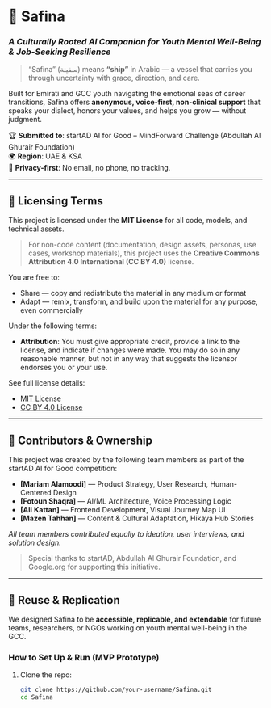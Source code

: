 # 🌸 Safina  
### *A Culturally Rooted AI Companion for Youth Mental Well-Being & Job-Seeking Resilience*

> “Safina” (سفينة) means **“ship”** in Arabic — a vessel that carries you through uncertainty with grace, direction, and care.

Built for Emirati and GCC youth navigating the emotional seas of career transitions, Safina offers **anonymous, voice-first, non-clinical support** that speaks your dialect, honors your values, and helps you grow — without judgment.

🏆 **Submitted to**: startAD AI for Good – MindForward Challenge (Abdullah Al Ghurair Foundation)  
🌍 **Region**: UAE & KSA  
🔐 **Privacy-first**: No email, no phone, no tracking.

---

## 📜 Licensing Terms

This project is licensed under the **MIT License** for all code, models, and technical assets.

> For non-code content (documentation, design assets, personas, use cases, workshop materials), this project uses the **Creative Commons Attribution 4.0 International (CC BY 4.0)** license.

You are free to:
- Share — copy and redistribute the material in any medium or format
- Adapt — remix, transform, and build upon the material for any purpose, even commercially

Under the following terms:
- **Attribution**: You must give appropriate credit, provide a link to the license, and indicate if changes were made. You may do so in any reasonable manner, but not in any way that suggests the licensor endorses you or your use.

See full license details:
- [MIT License](https://choosealicense.com/licenses/mit/)
- [CC BY 4.0 License](https://creativecommons.org/licenses/by/4.0/)

---

## 👥 Contributors & Ownership

This project was created by the following team members as part of the startAD AI for Good competition:

- **[Mariam Alamoodi]** — Product Strategy, User Research, Human-Centered Design  
- **[Fotoun Shaqra]** — AI/ML Architecture, Voice Processing Logic  
- **[Ali Kattan]** — Frontend Development, Visual Journey Map UI  
- **[Mazen Tahhan]** — Content & Cultural Adaptation, Hikaya Hub Stories  

*All team members contributed equally to ideation, user interviews, and solution design.*

> Special thanks to startAD, Abdullah Al Ghurair Foundation, and Google.org for supporting this initiative.

---

## 🔧 Reuse & Replication

We designed Safina to be **accessible, replicable, and extendable** for future teams, researchers, or NGOs working on youth mental well-being in the GCC.

### How to Set Up & Run (MVP Prototype)
1. Clone the repo:  
   ```bash
   git clone https://github.com/your-username/Safina.git
   cd Safina
